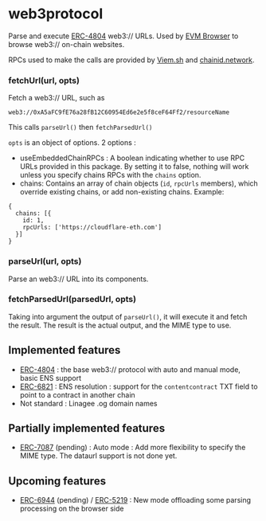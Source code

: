 # web3protocol
Parse and execute [ERC-4804](https://eips.ethereum.org/EIPS/eip-4804) web3:// URLs. Used by [EVM Browser](https://github.com/nand2/evm-browser) to browse web3:// on-chain websites.

RPCs used to make the calls are provided by [Viem.sh](https://viem.sh/) and [chainid.network](https://chainid.network/chains.json).

### fetchUrl(url, opts)

Fetch a web3:// URL, such as 

```web3://0xA5aFC9fE76a28fB12C60954Ed6e2e5f8ceF64Ff2/resourceName```

This calls ``parseUrl()`` then ``fetchParsedUrl()``

``opts`` is an object of options. 2 options : 

- useEmbeddedChainRPCs : A boolean indicating whether to use RPC URLs provided in this package. By setting it to false, nothing will work unless you specify chains RPCs with the ``chains`` option.
- chains: Contains an array of chain objects (``id``, ``rpcUrls`` members), which override existing chains, or add non-existing chains. Example:

```
{
  chains: [{
    id: 1,
    rpcUrls: ['https://cloudflare-eth.com']
  }]
}
```

### parseUrl(url, opts)

Parse an web3:// URL into its components.

### fetchParsedUrl(parsedUrl, opts)

Taking into argument the output of ``parseUrl()``, it will execute it and fetch the result. The result is the actual output, and the MIME type to use.

## Implemented features

- [ERC-4804](https://eips.ethereum.org/EIPS/eip-4804) : the base web3:// protocol with auto and manual mode, basic ENS support
- [ERC-6821](https://eips.ethereum.org/EIPS/eip-6821) : ENS resolution : support for the ``contentcontract`` TXT field to point to a contract in another chain
- Not standard : Linagee .og domain names

## Partially implemented features

- [ERC-7087](https://github.com/ethereum/EIPs/pull/7087) (pending) : Auto mode : Add more flexibility to specify the MIME type. The dataurl support is not done yet.

## Upcoming features

- [ERC-6944](https://github.com/ethereum/EIPs/pull/6944) (pending) / [ERC-5219](https://eips.ethereum.org/EIPS/eip-5219) : New mode offloading some parsing processing on the browser side
